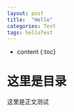 ```yaml
---
layout: post
title:  "Hello"
categories: Test
tags: helloTest
---
```


* content
{:toc}
<!--more-->

# 这里是目录

这里是正文测试